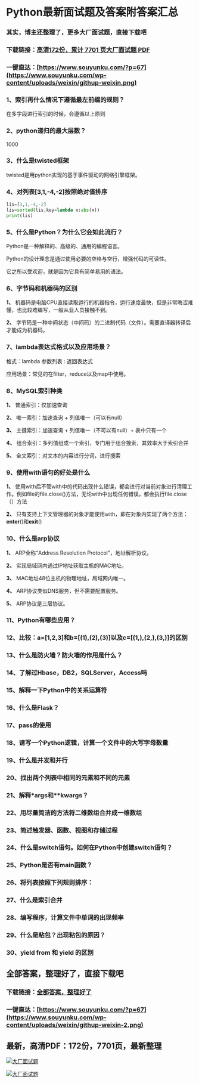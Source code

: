# Python最新面试题及答案附答案汇总

### 其实，博主还整理了，更多大厂面试题，直接下载吧

### 下载链接：[高清172份，累计 7701 页大厂面试题  PDF](https://github.com/souyunku/DevBooks/blob/master/docs/index.md)

### 一键直达：[https://www.souyunku.com/?p=67](https://www.souyunku.com/wp-content/uploads/weixin/githup-weixin.png)



### 1、索引再什么情况下遵循最左前缀的规则？

在多字段进行索引的时候，会遵循以上原则


### 2、python递归的最大层数？

1000


### 3、什么是twisted框架

twisted是用python实现的基于事件驱动的网络引擎框架。


### 4、对列表[3,1,-4,-2]按照绝对值排序

```python
lis=[3,1,-4,-2]
lis=sorted(lis,key=lambda x:abs(x))
print(lis)
```


### 5、什么是Python？为什么它会如此流行？

Python是一种解释的、高级的、通用的编程语言。

Python的设计理念是通过使用必要的空格与空行，增强代码的可读性。

它之所以受欢迎，就是因为它具有简单易用的语法。


### 6、字节码和机器码的区别

**1、** 机器码是电脑CPU直接读取运行的机器指令，运行速度最快，但是非常晦涩难懂，也比较难编写，一般从业人员接触不到。

**2、** 字节码是一种中间状态（中间码）的二进制代码（文件）。需要直译器转译后才能成为机器码。


### 7、lambda表达式格式以及应用场景？

格式：lambda 参数列表 : 返回表达式

应用场景：常见的在filter，reduce以及map中使用。


### 8、MySQL索引种类

**1、** 普通索引：仅加速查询

**2、** 唯一索引：加速查询 + 列值唯一（可以有null）

**3、** 主键索引：加速查询 + 列值唯一（不可以有null）+ 表中只有一个

**4、** 组合索引：多列值组成一个索引，专门用于组合搜索，其效率大于索引合并

**5、** 全文索引：对文本的内容进行分词，进行搜索


### 9、使用with语句的好处是什么

**1、** 使用with后不管with中的代码出现什么错误，都会进行对当前对象进行清理工作。例如file的file.close()方法，无论with中出现任何错误，都会执行file.close（）方法

**2、** 只有支持上下文管理器的对象才能使用with，即在对象内实现了两个方法：**enter**()和**exit**()


### 10、什么是arp协议

**1、** ARP全称“Address Resolution Protocol”，地址解析协议。

**2、** 实现局域网内通过IP地址获取主机的MAC地址。

**3、** MAC地址48位主机的物理地址，局域网内唯一。

**4、** ARP协议类似DNS服务，但不需要配置服务。

**5、** ARP协议是三层协议。


### 11、Python有哪些应用？
### 12、比较：a=[1,2,3]和b=[(1),(2),(3)]以及c=[(1,),(2,),(3,)]的区别
### 13、什么是防火墙？防火墙的作用是什么？
### 14、了解过Hbase，DB2，SQLServer，Access吗
### 15、解释一下Python中的关系运算符
### 16、什么是Flask？
### 17、pass的使用
### 18、请写一个Python逻辑，计算一个文件中的大写字母数量
### 19、什么是并发和并行
### 20、找出两个列表中相同的元素和不同的元素
### 21、解释*args和**kwargs？
### 22、用尽量简洁的方法将二维数组合并成一维数组
### 23、简述触发器、函数、视图和存储过程
### 24、什么是switch语句。如何在Python中创建switch语句？
### 25、Python是否有main函数？
### 26、将列表按照下列规则排序：
### 27、什么是索引合并
### 28、编写程序，计算文件中单词的出现频率
### 29、什么是粘包？出现粘包的原因？
### 30、yield from 和 yield 的区别




## 全部答案，整理好了，直接下载吧

### 下载链接：[全部答案，整理好了](https://www.souyunku.com/wp-content/uploads/weixin/githup-weixin-2.png)

### 一键直达：[https://www.souyunku.com/?p=67](https://www.souyunku.com/wp-content/uploads/weixin/githup-weixin-2.png)


## 最新，高清PDF：172份，7701页，最新整理

[![大厂面试题](https://www.souyunku.com/wp-content/uploads/weixin/mst.png "架构师专栏")](https://www.souyunku.com/wp-content/uploads/weixin/githup-weixin.png "架构师专栏")

[![大厂面试题](https://www.souyunku.com/wp-content/uploads/weixin/githup-weixin.png "架构师专栏")](https://www.souyunku.com/wp-content/uploads/weixin/githup-weixin.png "架构师专栏")
